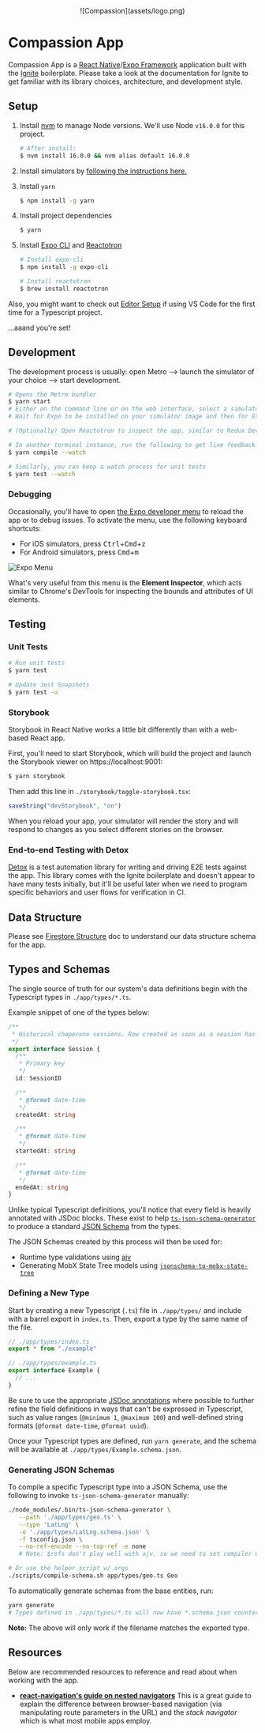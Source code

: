 <div style="text-align:center">
  ![Compassion](assets/logo.png)
</div>

# Compassion App

Compassion App is a [React Native](https://reactnative.dev/)/[Expo Framework](https://docs.expo.io/) application built with the [Ignite](https://github.com/infinitered/ignite) boilerplate. Please take a look at the documentation for Ignite to get familiar with its library choices, architecture, and development style.

## Setup

1. Install [nvm](https://github.com/nvm-sh/nvm) to manage Node versions. We'll use Node `v16.0.0` for this project.

   ```bash
   # After install:
   $ nvm install 16.0.0 && nvm alias default 16.0.0
   ```

1. Install simulators by [following the instructions here.](docs/simulator-setup.md)

1. Install `yarn`

   ```bash
   $ npm install -g yarn
   ```

1. Install project dependencies

   ```bash
   $ yarn
   ```

1. Install [Expo CLI](https://docs.expo.io/workflow/expo-cli/) and [Reactotron](https://github.com/infinitered/reactotron)

   ```bash
   # Install expo-cli
   $ npm install -g expo-cli

   # Install reactotron
   $ brew install reactotron
   ```

Also, you might want to check out [Editor Setup](docs/editor-setup.md) if using VS Code for the first time for a Typescript project.

...aaand you're set!

## Development

The development process is usually: open Metro --> launch the simulator of your choice --> start development.

```bash
# Opens the Metro bundler
$ yarn start
# Either on the command line or on the web interface, select a simulator (iOS or Android) to connect to.
# Wait for Expo to be installed on your simulator image and then for Expo to build and publish the bundle to the virtual device

# (Optionally) Open Reactotron to inspect the app, similar to Redux Dev Tools

# In another terminal instance, run the following to get live feedback about Typescript errors
$ yarn compile --watch

# Similarly, you can keep a watch process for unit tests
$ yarn test --watch
```

### Debugging

Occasionally, you'll have to open [the Expo developer menu](https://docs.expo.io/workflow/development-mode/#showing-the-developer-menu) to reload the app or to debug issues. To activate the menu, use the following keyboard shortcuts:

- For iOS simulators, press <kbd>Ctrl</kbd>+<kbd>Cmd</kbd>+<kbd>z</kbd>
- For Android simulators, press <kbd>Cmd</kbd>+<kbd>m</kbd>

![Expo Menu](docs/expo-menu.png)

What's very useful from this menu is the **Element Inspector**, which acts similar to Chrome's DevTools for inspecting the bounds and attributes of UI elements.

## Testing

### Unit Tests

```bash
# Run unit tests
$ yarn test

# Update Jest Snapshots
$ yarn test -u
```

### Storybook

Storybook in React Native works a little bit differently than with a web-based React app.

First, you'll need to start Storybook, which will build the project and launch the Storybook viewer on https://localhost:9001:

```bash
$ yarn storybook
```

Then add this line in `./storybook/toggle-storybook.tsx`:

```ts
saveString("devStorybook", "on")
```

When you reload your app, your simulator will render the story and will respond to changes as you select different stories on the browser.

### End-to-end Testing with Detox

[Detox](https://github.com/wix/Detox) is a test automation library for writing and driving E2E tests against the app. This library comes with the Ignite boilerplate and doesn't appear to have many tests initially, but it'll be useful later when we need to program specific behaviors and user flows for verification in CI.

## Data Structure

Please see [Firestore Structure](docs/firebase-schema.md) doc to understand our data structure schema for the app.

## Types and Schemas

The single source of truth for our system's data definitions begin with the Typescript types in `./app/types/*.ts`.

Example snippet of one of the types below:

```ts
/**
 * Historical chaperone sessions. Row created as soon as a session has been started
 */
export interface Session {
  /**
   * Primary key
   */
  id: SessionID

  /**
   * @format date-time
   */
  createdAt: string

  /**
   * @format date-time
   */
  startedAt: string

  /**
   * @format date-time
   */
  endedAt: string
}
```

Unlike typical Typescript definitions, you'll notice that every field is heavily annotated with JSDoc blocks. These exist to help [`ts-json-schema-generator`](https://github.com/vega/ts-json-schema-generator) to produce a standard [JSON Schema](https://json-schema.org/) from the types.

The JSON Schemas created by this process will then be used for:

- Runtime type validations using [ajv](https://ajv.js.org/)
- Generating MobX State Tree models using [`jsonschema-to-mobx-state-tree`](https://github.com/ralusek/jsonschema-to-mobx-state-tree)

### Defining a New Type

Start by creating a new Typescript (`.ts`) file in `./app/types/` and include with a barrel export in `index.ts`. Then, export a type by the same name of the file.

```ts
// ./app/types/index.ts
export * from "./example"

// ./app/types/example.ts
export interface Example {
  // ...
}
```

Be sure to use the appropriate [JSDoc annotations](https://github.com/YousefED/typescript-json-schema#annotations) where possible to further refine the field definitions in ways that can't be expressed in Typescript, such as value ranges (`@minimum 1`, `@maximum 100`) and well-defined string formats (`@format date-time`, `@format uuid`).

Once your Typescript types are defined, run `yarn generate`, and the schema will be available at `./app/types/Example.schema.json`.

### Generating JSON Schemas

To compile a specific Typescript type into a JSON Schema, use the following to invoke `ts-json-schema-generator` manually:

```bash
./node_modules/.bin/ts-json-schema-generator \
   --path './app/types/geo.ts' \
   --type 'LatLng' \
   -o './app/types/LatLng.schema.json' \
   -f tsconfig.json \
   --no-ref-encode --no-top-ref -e none
   # Note: $refs don't play well with ajv, so we need to set compiler options to avoid this at all costs

# Or use the helper script w/ args
./scripts/compile-schema.sh app/types/geo.ts Geo
```

To automatically generate schemas from the base entities, run:

```bash
yarn generate
# Types defined in ./app/types/*.ts will now have *.schema.json counterparts
```

**Note:** The above will only work if the filename matches the exported type.

## Resources

Below are recommended resources to reference and read about when working with the app.

- **[react-navigation's guide on nested navigators](https://reactnavigation.org/docs/nesting-navigators/)**
  This is a great guide to explain the difference between browser-based navigation (via manipulating route parameters in the URL) and the _stack navigator_ which is what most mobile apps employ.

